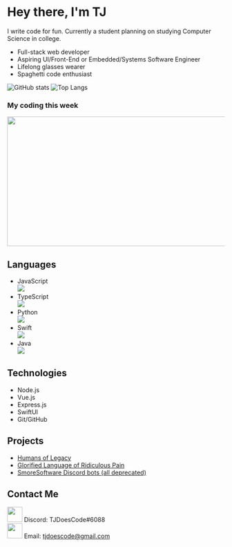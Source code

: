 # Hey there, I'm TJ
I write code for fun. Currently a student planning on studying Computer Science in college.
* Full-stack web developer
* Aspiring UI/Front-End or Embedded/Systems Software Engineer
* Lifelong glasses wearer
* Spaghetti code enthusiast

![GitHub stats](https://github-readme-stats.vercel.app/api?username=TJDoesCode&show_icons=true&theme=tokyonight)
![Top Langs](https://github-readme-stats.vercel.app/api/top-langs/?username=TJDoesCode&theme=tokyonight)


### My coding this week
<img src="https://wakatime.com/share/@TJDoesCode/716dfe71-b59e-44e3-a818-5becfad8657e.svg" width=600 height=300>

## Languages
* JavaScript <br> ![](https://progress-bar.dev/75?title=Proficiency&width=100)
* TypeScript <br>  ![](https://progress-bar.dev/50?title=Proficiency&width=100)
* Python <br>  ![](https://progress-bar.dev/30?title=Proficiency&width=100)
* Swift <br>  ![](https://progress-bar.dev/25?title=Proficiency&width=100)
* Java  <br> ![](https://progress-bar.dev/15?title=Proficiency&width=100) 

## Technologies
* Node.js
* Vue.js
* Express.js
* SwiftUI
* Git/GitHub

## Projects
* [Humans of Legacy](https://github.com/legacy-student-media/humans)
* [Glorified Language of Ridiculous Pain](https://github.com/tjdoescode/glorp)
* [SmoreSoftware Discord bots (all deprecated)](https://github.com/smoresoftware)

## Contact Me
<img src="https://discord.com/assets/2c21aeda16de354ba5334551a883b481.png" width=35 height=35> Discord: TJDoesCode#6088<br>
<img src="https://www.iconfinder.com/data/icons/email-51/48/25-512.png" width=35 height=35> Email: tjdoescode@gmail.com
